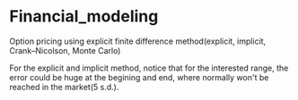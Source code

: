 # Financial_modeling
Option pricing using explicit finite difference method(explicit, implicit, Crank–Nicolson, Monte Carlo)

For the explicit and implicit method, notice that for the interested range, the error could be huge at the begining and end, where normally won't be reached in the market(5 s.d.).
